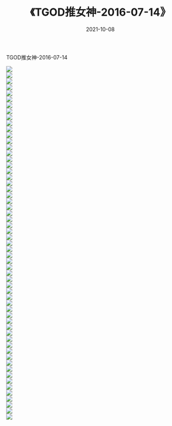 ﻿---
layout: post
title:  《TGOD推女神-2016-07-14》
date:   2021-10-08
img: http://img.660000.xyz/Sharelink/网络美图/2021/TGOD推女神-2016-07-14/000.jpg
categories: [美女, 清纯, 唯美]
---

TGOD推女神-2016-07-14

  ![](http://img.660000.xyz/Sharelink/网络美图/2021/TGOD推女神-2016-07-14/001.jpg) <br> ![](http://img.660000.xyz/Sharelink/网络美图/2021/TGOD推女神-2016-07-14/002.jpg) <br> ![](http://img.660000.xyz/Sharelink/网络美图/2021/TGOD推女神-2016-07-14/003.jpg) <br> ![](http://img.660000.xyz/Sharelink/网络美图/2021/TGOD推女神-2016-07-14/004.jpg) <br> ![](http://img.660000.xyz/Sharelink/网络美图/2021/TGOD推女神-2016-07-14/005.jpg) <br> ![](http://img.660000.xyz/Sharelink/网络美图/2021/TGOD推女神-2016-07-14/006.jpg) <br> ![](http://img.660000.xyz/Sharelink/网络美图/2021/TGOD推女神-2016-07-14/007.jpg) <br> ![](http://img.660000.xyz/Sharelink/网络美图/2021/TGOD推女神-2016-07-14/008.jpg) <br> ![](http://img.660000.xyz/Sharelink/网络美图/2021/TGOD推女神-2016-07-14/009.jpg) <br> ![](http://img.660000.xyz/Sharelink/网络美图/2021/TGOD推女神-2016-07-14/010.jpg) <br> ![](http://img.660000.xyz/Sharelink/网络美图/2021/TGOD推女神-2016-07-14/011.jpg) <br> ![](http://img.660000.xyz/Sharelink/网络美图/2021/TGOD推女神-2016-07-14/012.jpg) <br> ![](http://img.660000.xyz/Sharelink/网络美图/2021/TGOD推女神-2016-07-14/013.jpg) <br> ![](http://img.660000.xyz/Sharelink/网络美图/2021/TGOD推女神-2016-07-14/014.jpg) <br> ![](http://img.660000.xyz/Sharelink/网络美图/2021/TGOD推女神-2016-07-14/015.jpg) <br> ![](http://img.660000.xyz/Sharelink/网络美图/2021/TGOD推女神-2016-07-14/016.jpg) <br> ![](http://img.660000.xyz/Sharelink/网络美图/2021/TGOD推女神-2016-07-14/017.jpg) <br> ![](http://img.660000.xyz/Sharelink/网络美图/2021/TGOD推女神-2016-07-14/018.jpg) <br> ![](http://img.660000.xyz/Sharelink/网络美图/2021/TGOD推女神-2016-07-14/019.jpg) <br> ![](http://img.660000.xyz/Sharelink/网络美图/2021/TGOD推女神-2016-07-14/020.jpg) <br> ![](http://img.660000.xyz/Sharelink/网络美图/2021/TGOD推女神-2016-07-14/021.jpg) <br> ![](http://img.660000.xyz/Sharelink/网络美图/2021/TGOD推女神-2016-07-14/022.jpg) <br> ![](http://img.660000.xyz/Sharelink/网络美图/2021/TGOD推女神-2016-07-14/023.jpg) <br> ![](http://img.660000.xyz/Sharelink/网络美图/2021/TGOD推女神-2016-07-14/024.jpg) <br> ![](http://img.660000.xyz/Sharelink/网络美图/2021/TGOD推女神-2016-07-14/025.jpg) <br> ![](http://img.660000.xyz/Sharelink/网络美图/2021/TGOD推女神-2016-07-14/026.jpg) <br> ![](http://img.660000.xyz/Sharelink/网络美图/2021/TGOD推女神-2016-07-14/027.jpg) <br> ![](http://img.660000.xyz/Sharelink/网络美图/2021/TGOD推女神-2016-07-14/028.jpg) <br> ![](http://img.660000.xyz/Sharelink/网络美图/2021/TGOD推女神-2016-07-14/029.jpg) <br> ![](http://img.660000.xyz/Sharelink/网络美图/2021/TGOD推女神-2016-07-14/030.jpg) <br> ![](http://img.660000.xyz/Sharelink/网络美图/2021/TGOD推女神-2016-07-14/031.jpg) <br> ![](http://img.660000.xyz/Sharelink/网络美图/2021/TGOD推女神-2016-07-14/032.jpg) <br> ![](http://img.660000.xyz/Sharelink/网络美图/2021/TGOD推女神-2016-07-14/033.jpg) <br> ![](http://img.660000.xyz/Sharelink/网络美图/2021/TGOD推女神-2016-07-14/034.jpg) <br> ![](http://img.660000.xyz/Sharelink/网络美图/2021/TGOD推女神-2016-07-14/035.jpg) <br> ![](http://img.660000.xyz/Sharelink/网络美图/2021/TGOD推女神-2016-07-14/036.jpg) <br> ![](http://img.660000.xyz/Sharelink/网络美图/2021/TGOD推女神-2016-07-14/037.jpg) <br> ![](http://img.660000.xyz/Sharelink/网络美图/2021/TGOD推女神-2016-07-14/038.jpg) <br> ![](http://img.660000.xyz/Sharelink/网络美图/2021/TGOD推女神-2016-07-14/039.jpg) <br> ![](http://img.660000.xyz/Sharelink/网络美图/2021/TGOD推女神-2016-07-14/040.jpg) <br> ![](http://img.660000.xyz/Sharelink/网络美图/2021/TGOD推女神-2016-07-14/041.jpg) <br> ![](http://img.660000.xyz/Sharelink/网络美图/2021/TGOD推女神-2016-07-14/042.jpg) <br> ![](http://img.660000.xyz/Sharelink/网络美图/2021/TGOD推女神-2016-07-14/043.jpg) <br> ![](http://img.660000.xyz/Sharelink/网络美图/2021/TGOD推女神-2016-07-14/044.jpg) <br> ![](http://img.660000.xyz/Sharelink/网络美图/2021/TGOD推女神-2016-07-14/045.jpg) <br> ![](http://img.660000.xyz/Sharelink/网络美图/2021/TGOD推女神-2016-07-14/046.jpg) <br> ![](http://img.660000.xyz/Sharelink/网络美图/2021/TGOD推女神-2016-07-14/047.jpg) <br> ![](http://img.660000.xyz/Sharelink/网络美图/2021/TGOD推女神-2016-07-14/048.jpg) <br> ![](http://img.660000.xyz/Sharelink/网络美图/2021/TGOD推女神-2016-07-14/049.jpg) <br> ![](http://img.660000.xyz/Sharelink/网络美图/2021/TGOD推女神-2016-07-14/050.jpg) <br> ![](http://img.660000.xyz/Sharelink/网络美图/2021/TGOD推女神-2016-07-14/051.jpg) <br> ![](http://img.660000.xyz/Sharelink/网络美图/2021/TGOD推女神-2016-07-14/052.jpg) <br> ![](http://img.660000.xyz/Sharelink/网络美图/2021/TGOD推女神-2016-07-14/053.jpg) <br> ![](http://img.660000.xyz/Sharelink/网络美图/2021/TGOD推女神-2016-07-14/054.jpg) <br> ![](http://img.660000.xyz/Sharelink/网络美图/2021/TGOD推女神-2016-07-14/055.jpg) <br> ![](http://img.660000.xyz/Sharelink/网络美图/2021/TGOD推女神-2016-07-14/056.jpg) <br> ![](http://img.660000.xyz/Sharelink/网络美图/2021/TGOD推女神-2016-07-14/057.jpg) <br> ![](http://img.660000.xyz/Sharelink/网络美图/2021/TGOD推女神-2016-07-14/058.jpg) <br> ![](http://img.660000.xyz/Sharelink/网络美图/2021/TGOD推女神-2016-07-14/059.jpg) <br>